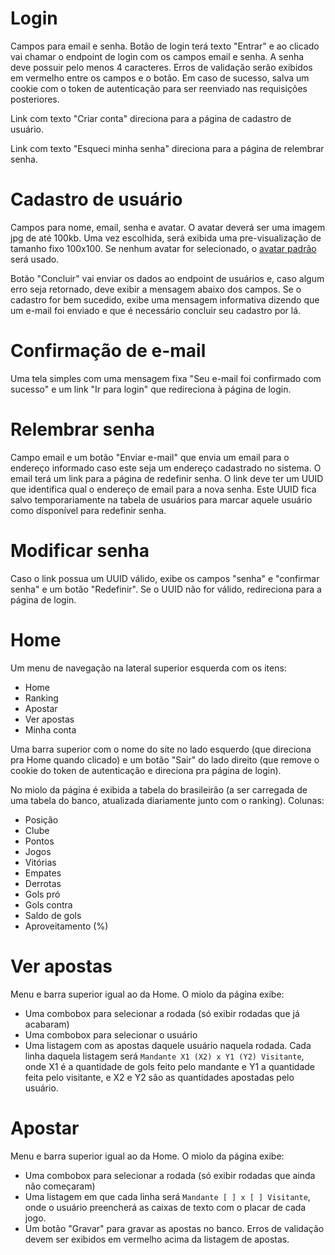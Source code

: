 # Login
Campos para email e senha. Botão de login terá texto "Entrar" e ao clicado vai chamar o endpoint de login com os campos email e senha. A senha deve possuir pelo menos 4 caracteres. Erros de validação serão exibidos em vermelho entre os campos e o botão. Em caso de sucesso, salva um cookie com o token de autenticação para ser reenviado nas requisições posteriores.

Link com texto "Criar conta" direciona para a página de cadastro de usuário.

Link com texto "Esqueci minha senha" direciona para a página de relembrar senha.

# Cadastro de usuário
Campos para nome, email, senha e avatar. O avatar deverá ser uma imagem jpg de até 100kb. Uma vez escolhida, será exibida uma pre-visualização de tamanho fixo 100x100. Se nenhum avatar for selecionado, o [avatar padrão](https://github.com/projeto-integrador-feevale-201802/backend/blob/master/avatar.jpg) será usado.

Botão "Concluir" vai enviar os dados ao endpoint de usuários e, caso algum erro seja retornado, deve exibir a mensagem abaixo dos campos. Se o cadastro for bem sucedido, exibe uma mensagem informativa dizendo que um e-mail foi enviado e que é necessário concluir seu cadastro por lá.

# Confirmação de e-mail
Uma tela simples com uma mensagem fixa "Seu e-mail foi confirmado com sucesso" e um link "Ir para login" que redireciona à página de login.

# Relembrar senha
Campo email e um botão "Enviar e-mail" que envia um email para o endereço informado caso este seja um endereço cadastrado no sistema. O email terá um link para a página de redefinir senha. O link deve ter um UUID que identifica qual o endereço de email para a nova senha. Este UUID fica salvo temporariamente na tabela de usuários para marcar aquele usuário como disponível para redefinir senha.

# Modificar senha
Caso o link possua um UUID válido, exibe os campos "senha" e "confirmar senha" e um botão "Redefinir". Se o UUID não for válido, redireciona para a página de login.

# Home
Um menu de navegação na lateral superior esquerda com os itens:
* Home
* Ranking
* Apostar
* Ver apostas
* Minha conta

Uma barra superior com o nome do site no lado esquerdo (que direciona pra Home quando clicado) e um botão "Sair" do lado direito (que remove o cookie do token de autenticação e direciona pra página de login).

No miolo da página é exibida a tabela do brasileirão (a ser carregada de uma tabela do banco, atualizada diariamente junto com o ranking). Colunas:
* Posição
* Clube
* Pontos
* Jogos
* Vitórias
* Empates
* Derrotas
* Gols pró
* Gols contra
* Saldo de gols
* Aproveitamento (%)

# Ver apostas
Menu e barra superior igual ao da Home. O miolo da página exibe:
* Uma combobox para selecionar a rodada (só exibir rodadas que já acabaram)
* Uma combobox para selecionar o usuário
* Uma listagem com as apostas daquele usuário naquela rodada. Cada linha daquela listagem será `Mandante X1 (X2) x Y1 (Y2) Visitante`, onde X1 é a quantidade de gols feito pelo mandante e Y1 a quantidade feita pelo visitante, e X2 e Y2 são as quantidades apostadas pelo usuário.

# Apostar
Menu e barra superior igual ao da Home. O miolo da página exibe:
* Uma combobox para selecionar a rodada (só exibir rodadas que ainda não começaram)
* Uma listagem em que cada linha será `Mandante [ ] x [ ] Visitante`, onde o usuário preencherá as caixas de texto com o placar de cada jogo.
* Um botão "Gravar" para gravar as apostas no banco. Erros de validação devem ser exibidos em vermelho acima da listagem de apostas.
